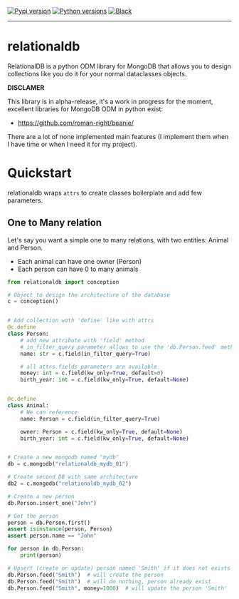 [![Pypi version](https://img.shields.io/pypi/v/relationaldb.svg)](https://pypi.org/project/relationaldb/) [![Python versions](https://img.shields.io/pypi/pyversions/relationaldb.svg)](https://pypi.org/project/relationaldb/) [![Black](https://img.shields.io/badge/code%20style-black-000000.svg)](https://github.com/psf/black)

-----------------

# relationaldb

RelationalDB is a python ODM library for MongoDB that allows you to design collections like you do it for your normal dataclasses objects.

**DISCLAMER**

This library is in alpha-release, it's a work in progress for the moment, excellent libraries for MongoDB ODM in python exist:

- https://github.com/roman-right/beanie/

There are a lot of none implemented main features (I implement them when I have time or when I need it for my project).

# Quickstart

relationaldb wraps `attrs` to create classes boilerplate and add few parameters.

## One to Many relation

Let's say you want a simple one to many relations, with two entities: Animal and Person.

- Each animal can have one owner (Person)
- Each person can have 0 to many animals

```python
from relationaldb import conception

# Object to design the architecture of the database
c = conception()


# Add collection woth 'define' like with attrs
@c.define
class Person:
    # add new attribute with 'field' method
    # in_filter_query parameter allows to use the 'db.Person.feed' method to upsert new documents
    name: str = c.field(in_filter_query=True)

    # all attrs.fields parameters are available
    money: int = c.field(kw_only=True, default=0)
    birth_year: int = c.field(kw_only=True, default=None)


@c.define
class Animal:
    # We can reference
    name: Person = c.field(in_filter_query=True)

    owner: Person = c.field(kw_only=True, default=None)
    birth_year: int = c.field(kw_only=True, default=None)


# Create a new mongodb named "mydb"
db = c.mongodb("relationaldb_mydb_01")

# Create second DB with same architecture
db2 = c.mongodb("relationaldb_mydb_02")

# Create a new person
db.Person.insert_one("John")

# Get the person
person = db.Person.first()
assert isinstance(person, Person)
assert person.name == "John"

for person in db.Person:
    print(person)

# Upsert (create or update) person named 'Smith' if it does not exists (based on in_filter_query)
db.Person.feed("Smith")  # will create the person
db.Person.feed("Smith")  # will do nothing, person already exist
db.Person.feed("Smith", money=1000)  # will update the person 'Smith'
```
